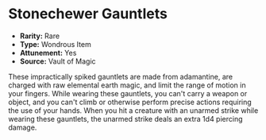 # Stonechewer Gauntlets

- **Rarity:** Rare
- **Type:** Wondrous Item
- **Attunement:** Yes
- **Source:** Vault of Magic

These impractically spiked gauntlets are made from adamantine, are charged with raw elemental earth magic, and limit the range of motion in your fingers. While wearing these gauntlets, you can't carry a weapon or object, and you can't climb or otherwise perform precise actions requiring the use of your hands. When you hit a creature with an unarmed strike while wearing these gauntlets, the unarmed strike deals an extra 1d4 piercing damage.
